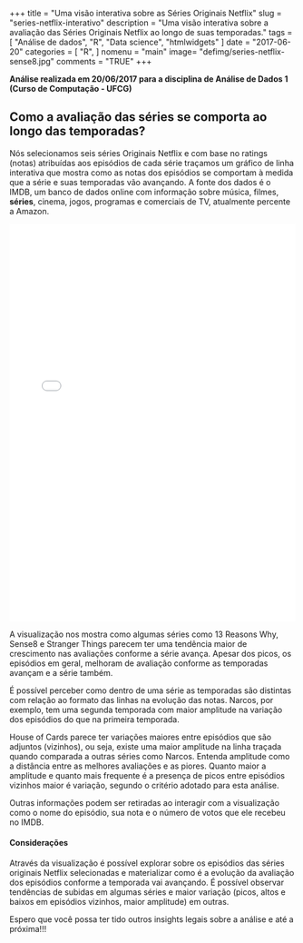 +++
title = "Uma visão interativa sobre as Séries Originais Netflix"
slug = "series-netflix-interativo"
description = "Uma visão interativa sobre a avaliação das Séries Originais Netflix ao longo de suas temporadas."
tags = [
    "Análise de dados",
    "R",
    "Data science",
    "htmlwidgets"
]
date = "2017-06-20"
categories = [
    "R",
]
nomenu = "main"
image= "defimg/series-netflix-sense8.jpg"
comments = "TRUE"
+++

**Análise realizada em 20/06/2017 para a disciplina de Análise de Dados 1 (Curso de Computação - UFCG)**

## Como a avaliação das séries se comporta ao longo das temporadas?

Nós selecionamos seis séries Originais Netflix e com base no ratings (notas) atribuídas aos episódios de cada série traçamos um gráfico de linha interativa que mostra como as notas dos episódios se comportam à medida que a série e suas temporadas vão avançando. A fonte dos dados é o IMDB, um banco de dados online com informação sobre música, filmes, **séries**, cinema, jogos, programas e comerciais de TV, atualmente percente a Amazon.

<iframe width="100%" height="700px" src="series_temporada.html" frameborder="0" allowfullscreen></iframe>

A visualização nos mostra como algumas séries como 13 Reasons Why, Sense8 e Stranger Things parecem ter uma tendência maior de crescimento nas avaliações conforme a série avança. Apesar dos picos, os episódios em geral, melhoram de avaliação conforme as temporadas avançam e a série também.

É possível perceber como dentro de uma série as temporadas são distintas com relação ao formato das linhas na evolução das notas. Narcos, por exemplo, tem uma segunda temporada com maior amplitude na variação dos episódios do que na primeira temporada.

House of Cards parece ter variações maiores entre episódios que são adjuntos (vizinhos), ou seja, existe uma maior amplitude na linha traçada quando comparada a outras séries como Narcos. Entenda amplitude como a distância entre as melhores avaliações e as piores. Quanto maior a amplitude e quanto mais frequente é a presença de picos entre episódios vizinhos maior é variação, segundo o critério adotado para esta análise.

Outras informações podem ser retiradas ao interagir com a visualização como o nome do episódio, sua nota e o número de votos que ele recebeu no IMDB.

#### Considerações

Através da visualização é possível explorar sobre os episódios das séries originais Netflix selecionadas e materializar como é a evolução da avaliação dos episódios conforme a temporada vai avançando. É possível observar tendências de subidas em algumas séries e maior variação (picos, altos e baixos em episódios vizinhos, maior amplitude) em outras.

Espero que você possa ter tido outros insights legais sobre a análise e até a próxima!!!



